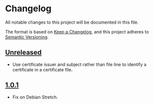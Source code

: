 # Changelog

All notable changes to this project will be documented in this file.

The format is based on [Keep a Changelog](https://keepachangelog.com/en/1.0.0/),
and this project adheres to [Semantic Versioning](https://semver.org/spec/v2.0.0.html).

## [Unreleased]

- Use certificate issuer and subject rather than file line to identify a
  certificate in a certificate file.

## [1.0.1]

- Fix on Debian Stretch.

[Unreleased]: https://github.com/smortex/tls-checker/compare/v1.0.1...HEAD
[1.0.1]: https://github.com/smortex/tls-checker/compare/v1.0.0...v1.0.1
